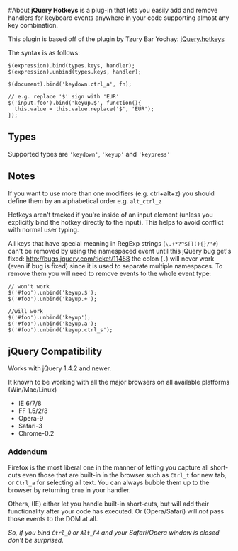 #About
**jQuery Hotkeys** is a plug-in that lets you easily add and remove handlers for keyboard events anywhere in your code supporting almost any key combination.

This plugin is based off of the plugin by Tzury Bar Yochay: [jQuery.hotkeys](http://github.com/tzuryby/hotkeys)

The syntax is as follows:

    $(expression).bind(types.keys, handler);
    $(expression).unbind(types.keys, handler);

    $(document).bind('keydown.ctrl_a', fn);

    // e.g. replace '$' sign with 'EUR'
    $('input.foo').bind('keyup.$', function(){
      this.value = this.value.replace('$', 'EUR');
    });

## Types
Supported types are `'keydown'`, `'keyup'` and `'keypress'`

## Notes

If you want to use more than one modifiers (e.g. ctrl+alt+z) you should define them by an alphabetical order e.g. `alt_ctrl_z`

Hotkeys aren't tracked if you're inside of an input element (unless you explicitly bind the hotkey directly to the input). This helps to avoid conflict with normal user typing.

All keys that have special meaning in RegExp strings (`\.+*?^$[](){}/'#`) can't
be removed by using the namespaced event until this jQuery bug get's fixed:
http://bugs.jquery.com/ticket/11458 the colon (`.`) will never work (even if bug
is fixed) since it is used to separate multiple namespaces. To remove them you
will need to remove events to the whole event type:

    // won't work
    $('#foo').unbind('keyup.$');
    $('#foo').unbind('keyup.+');

    //will work
    $('#foo').unbind('keyup');
    $('#foo').unbind('keyup.a');
    $('#foo').unbind('keyup.ctrl_s');


## jQuery Compatibility

Works with jQuery 1.4.2 and newer.

It known to be working with all the major browsers on all available platforms (Win/Mac/Linux)

 * IE 6/7/8
 * FF 1.5/2/3
 * Opera-9
 * Safari-3
 * Chrome-0.2

### Addendum

Firefox is the most liberal one in the manner of letting you capture all short-cuts even those that are built-in in the browser such as `Ctrl_t` for new tab, or `Ctrl_a` for selecting all text. You can always bubble them up to the browser by returning `true` in your handler.

Others, (IE) either let you handle built-in short-cuts, but will add their functionality after your code has executed. Or (Opera/Safari) will *not* pass those events to the DOM at all.

*So, if you bind `Ctrl_Q` or `Alt_F4` and your Safari/Opera window is closed don't be surprised.*
